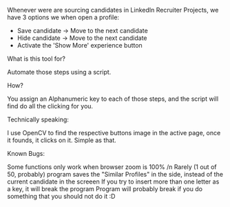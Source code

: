 Whenever were are sourcing candidates in LinkedIn Recruiter Projects, we have 3 options we when open a profile:

- Save candidate -> Move to the next candidate
- Hide candidate -> Move to the next candidate
- Activate the 'Show More' experience button

What is this tool for?

Automate those steps using a script.

How?

You assign an Alphanumeric key to each of those steps, and the script will find do all the clicking for you.

Technically speaking:

I use OpenCV to find the respective buttons image in the active page, once it founds, it clicks on it. Simple as that.


Known Bugs:

Some functions only work when browser zoom is 100% /n
Rarely (1 out of 50, probably) program saves the "Similar Profiles" in the side, instead of the current candidate in the screeen
If you try to insert more than one letter as a key, it will break the program 
Program will probably break if you do something that you should not do it :D
